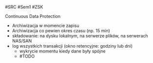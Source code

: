#SRC #Sem1 #ZSK

Continuous Data Protection
 - Archiwizacja w momencie zapisu
 - Archiwizacja co pewien okres czasu (np. 15 min)
 - składowanie: na dysku lokalnym, na serwerze plików, na serwerach NAS/SAN
 - log wszystkich transakcji (okno retencyjne: godziny lub dni)
	 - wykrycie momentu kiedy dane były spójne
	 - #TODO